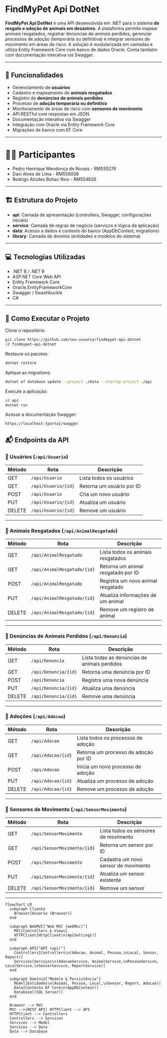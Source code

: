 # FindMyPet Api DotNet

**FindMyPet Api DotNet** é uma API desenvolvida em .NET para o sistema **de resgate e adoção de animais em desastres**. A plataforma permite mapear animais resgatados, registrar denúncias de animais perdidos, gerenciar processos de adoção (temporária ou definitiva) e integrar sensores de movimento em áreas de risco. A solução é modularizada em camadas e utiliza Entity Framework Core com banco de dados Oracle. Conta também com documentação interativa via Swagger.

---

## 📌 Funcionalidades

- Gerenciamento de **usuários**
- Cadastro e mapeamento de **animais resgatados**
- Registro de **denúncias de animais perdidos**
- Processo de **adoção temporária ou definitiva**
- Monitoramento de áreas de risco com **sensores de movimento**
- API RESTful com respostas em JSON
- Documentação interativa via Swagger
- Integração com Oracle via Entity Framework Core
- Migrações de banco com EF Core

---

# 👩‍💻 Participantes

- Pedro Henrique Mendonça de Novais - RM555276
- Davi Alves de Lima - RM556008
- Rodrigo Alcides Bohac Ríos - RM554826

---

## 🏗 Estrutura do Projeto

- **api**: Camada de apresentação (controllers, Swagger, configurações iniciais)
- **service**: Camada de regras de negócio (serviços e lógica da aplicação)
- **data**: Acesso a dados e contexto do banco (AppDbContext, migrations)
- **library**: Camada de domínio (entidades e modelos do sistema)

---

## 💻 Tecnologias Utilizadas

- .NET 8 / .NET 9
- ASP.NET Core Web API
- Entity Framework Core
- Oracle.EntityFrameworkCore
- Swagger / Swashbuckle
- C#

---

## 🚀 Como Executar o Projeto

Clone o repositório:

```bash
git clone https://github.com/seu-usuario/findmypet-api-dotnet
cd findmypet-api-dotnet
```

Restaure os pacotes:

```bash
dotnet restore
```

Aplique as migrations:

```bash
dotnet ef database update --project ./data --startup-project ./api
```

Execute a aplicação:
```bash
cd api
dotnet run
```

Acesse a documentação Swagger:
```bash
https://localhost:{porta}/swagger
```

## 📬 Endpoints da API

### 🔹 Usuários (`/api/Usuario`)

| Método | Rota                         | Descrição                   |
|--------|------------------------------|-----------------------------|
| GET    | `/api/Usuario`               | Lista todos os usuários     |
| GET    | `/api/Usuario/{id}`          | Retorna um usuário por ID   |
| POST   | `/api/Usuario`               | Cria um novo usuário        |
| PUT    | `/api/Usuario/{id}`          | Atualiza um usuário         |
| DELETE | `/api/Usuario/{id}`          | Remove um usuário           |

---

### 🔹 Animais Resgatados (`/api/AnimalResgatado`)

| Método | Rota                                   | Descrição                             |
|--------|----------------------------------------|---------------------------------------|
| GET    | `/api/AnimalResgatado`                 | Lista todos os animais resgatados     |
| GET    | `/api/AnimalResgatado/{id}`            | Retorna um animal resgatado por ID    |
| POST   | `/api/AnimalResgatado`                 | Registra um novo animal resgatado     |
| PUT    | `/api/AnimalResgatado/{id}`            | Atualiza informações de um animal     |
| DELETE | `/api/AnimalResgatado/{id}`            | Remove um registro de animal          |

---

### 🔹 Denúncias de Animais Perdidos (`/api/Denuncia`)

| Método | Rota                         | Descrição                                 |
|--------|------------------------------|-------------------------------------------|
| GET    | `/api/Denuncia`              | Lista todas as denúncias de animais perdidos |
| GET    | `/api/Denuncia/{id}`         | Retorna uma denúncia por ID               |
| POST   | `/api/Denuncia`              | Registra uma nova denúncia                |
| PUT    | `/api/Denuncia/{id}`         | Atualiza uma denúncia                     |
| DELETE | `/api/Denuncia/{id}`         | Remove uma denúncia                       |

---

### 🔹 Adoções (`/api/Adocao`)

| Método | Rota                         | Descrição                           |
|--------|------------------------------|-------------------------------------|
| GET    | `/api/Adocao`                | Lista todos os processos de adoção  |
| GET    | `/api/Adocao/{id}`           | Retorna um processo de adoção por ID|
| POST   | `/api/Adocao`                | Inicia um novo processo de adoção   |
| PUT    | `/api/Adocao/{id}`           | Atualiza um processo de adoção      |
| DELETE | `/api/Adocao/{id}`           | Remove um processo de adoção        |

---

### 🔹 Sensores de Movimento (`/api/SensorMovimento`)

| Método | Rota                                  | Descrição                              |
|--------|---------------------------------------|----------------------------------------|
| GET    | `/api/SensorMovimento`                | Lista todos os sensores de movimento   |
| GET    | `/api/SensorMovimento/{id}`           | Retorna um sensor por ID               |
| POST   | `/api/SensorMovimento`                | Cadastra um novo sensor de movimento   |
| PUT    | `/api/SensorMovimento/{id}`           | Atualiza um sensor existente           |
| DELETE | `/api/SensorMovimento/{id}`           | Remove um sensor                       |

---

```mermaid
flowchart LR
  subgraph Cliente
    Browser[Usuário (Browser)]
  end

  subgraph WebMVC["Web MVC (webMvc)"]
    MVC[Controllers & Views]
    HTTPClient[HttpClient\n(ApiSettings)]
  end

  subgraph API["API (api)"]
    Controllers[Controllers\n(Adocao, Animal, Pessoa,\nLocal, Sensor, Report)]
    Services[Serviços\n(AdocaoService, AnimalService,\nPessoaService, LocalService,\nSensorService, ReportService)]
  end

  subgraph Domínio["Modelo & Persistência"]
    Model[Entidades\n(Animal, Pessoa, Local,\nSensor, Report, Adocao)]
    Data[Contexto EF Core\n(AppDbContext)]
    Database[(SQL Server)]
  end

  Browser --> MVC
  MVC -->|REST API| HTTPClient --> API
  HTTPClient --> Controllers
  Controllers --> Services
  Services --> Model
  Services --> Data
  Data --> Database


```
